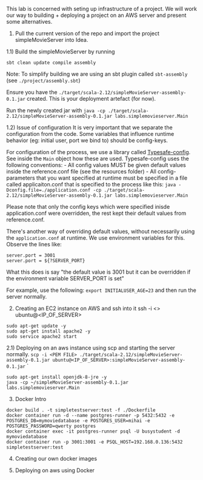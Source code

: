 This lab is concerned with seting up infrastructure of a project. We will work our way to building + deploying a project on an AWS server and present some alternatives.

1) Pull the current version of the repo and import the project simpleMovieServer into Idea. 

1.1) Build the simpleMovieServer by running 

`sbt clean update compile assembly`

Note: To simplify building we are using an sbt plugin called `sbt-assembly` (see `./project/assembly.sbt`)

Ensure you have the `./target/scala-2.12/simpleMovieServer-assembly-0.1.jar` created. This is your deployment artefact (for now).

Run the newly created jar with `java -cp ./target/scala-2.12/simpleMovieServer-assembly-0.1.jar labs.simplemovieserver.Main`

1.2) Issue of configuration
It is very important that we separate the configuration from the code. Some variables that influence runtime behavior (eg: initial user, port we bind to) should be config-keys.

For configuration of the process, we use a library called [Typesafe-config](https://github.com/lightbend/config).
See inside the `Main` object how these are used. Typesafe-config uses the following conventions:
	- All config values MUST be given default values inside the reference.conf file (see the resources folder)
	- All config-parameters that you want specified at runtime must be specified in a file called applicaiton.conf that is specified to the process like this: 
	`java -Dconfig.file=./application.conf -cp ./target/scala-2.12/simpleMovieServer-assembly-0.1.jar labs.simplemovieserver.Main`

Please note that only the config keys which were specified inisde application.conf were overridden, the rest kept their default values from reference.conf.

There's another way of overriding default values, without necessarily using the `application.conf` at runtime. We use environment variables for this. Observe the lines like:
```
server.port = 3001
server.port = ${?SERVER_PORT}
```

What this does is say "the default value is 3001 but it can be overridden if the environment variable SERVER_PORT is set"

For example, use the following: `export INITIALUSER_AGE=23` and then run the server normally.


2) Creating an EC2 instance on AWS and ssh into it
ssh -i <> ubuntu@<IP_OF_SERVER>

```
sudo apt-get update -y
sudo apt-get install apache2 -y
sudo service apache2 start
```

2.1) Deploying on an aws instance using scp and starting the server normally.
`scp -i <PEM FILE> ./target/scala-2.12/simpleMovieServer-assembly-0.1.jar ubuntu@<IP_OF_SERVER>:simpleMovieServer-assembly-0.1.jar`
`
```
sudo apt-get install openjdk-8-jre -y
java -cp ~/simpleMovieServer-assembly-0.1.jar labs.simplemovieserver.Main
```

3) Docker Intro
```
docker build . -t simpletestserver:test -f ./Dockerfile
docker container run -d --name postgres-runner -p 5432:5432 -e POSTGRES_DB=mymoviedatabase -e POSTGRES_USER=mihai -e POSTGRES_PASSWORD=qwerty postgres
docker container exec -it postgres-runner psql -U busystudent -d mymoviedatabase
docker container run -p 3001:3001 -e PSQL_HOST=192.168.0.136:5432 simpletestserver:test

```

4) Creating our own docker images

5) Deploying on aws using Docker